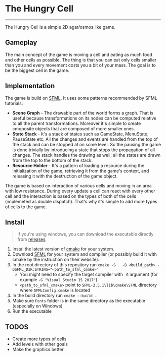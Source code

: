 # The Hungry Cell
---

The Hungry Cell is a simple 2D agar/osmos like game. 


## Gameplay
The main concept of the game is moving a cell and eating as much food and other cells as possible. The thing is that you can eat only cells smaller than you and every movement costs you a bit of your mass. The goal is to be the biggest cell in the game.

## Implementation
The game is build on [SFML](https://www.sfml-dev.org/). It uses some patterns recommended by SFML tutorials:

- __Scene Graph__ - The drawable part of the world forms a graph. That is useful because transformations on its nodes can be computed relative to all the parent transformations. Moreover it's simple to create cmoposite objects that are composed of more smaller ones.
- __State Stack__ - It's a stack of states such as GameState, MenuState, PauseState etc. All the changes and events are handled from the top of the stack and can be stopped at on some level. So the pausing the game is done trivially by introducing a state that stops the propagation of all changes. The stack handles the drawing as well; all the states are drawn from the top to the bottom of the stack.
- __Resource Holder__ - It's a pattern of loading a resource during the initialization of the game, retrieving it from the game's context, and releasing it with the destruction of the game object.

The game is based on interaction of various cells and moving in an area with low resistance. During every update a cell can react with every other cell and the interaction is based on the types of both of the cells (implemeted as double dispatch). That's why it's simple to add more types of cells to the game.

## Install
> If you're using windows, you can download the executable directly from [releases](https://github.com/DavidNepozitek/Cells/releases/)
1. Instal the latest version of [cmake](https://cmake.org/) for your system.
2. Download [SFML](https://www.sfml-dev.org/) for your system and compiler (or possibly build it with cmake by the instruction on their website). 
3. In the root directory of this repository run `cmake -S . -B <build_path> -DSFML_DIR:STRING="<path_to_sfml_cmake>"`
    - You might need to specify the target compiler with `-G` argument (for example `-G "Visual Studio 15 2017"`)
    - `<path_to_sfml_cmake>` point to `SFML-2.5.1\lib\cmake\SFML` directory where `SFMLConfig.cmake` is located
4. In the build directory run `cmake --build .`
5. Make sure `Fonts` folder is in the same directory as the executable (especially on Windows)
6. Run the executable

## TODOS
- Create more types of cells
- Add levels with other goals
- Make the graphics better
